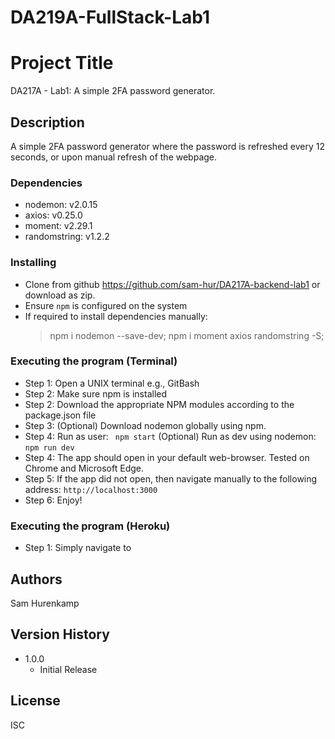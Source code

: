 # DA219A-FullStack-Lab1

# Project Title
DA217A - Lab1: A simple 2FA password generator.

## Description
A simple 2FA password generator where the password is refreshed every 12 seconds, or upon manual refresh of the webpage.

### Dependencies
* nodemon: v2.0.15
* axios: v0.25.0
* moment: v2.29.1
* randomstring: v1.2.2

### Installing
* Clone from github https://github.com/sam-hur/DA217A-backend-lab1 or download as zip.
* Ensure `npm` is configured on the system
* If required to install dependencies manually:
	> npm i nodemon --save-dev;
	> npm i moment axios randomstring -S;

### Executing the program (Terminal)
* Step 1: Open a UNIX terminal e.g., GitBash
* Step 2: Make sure npm is installed
* Step 2: Download the appropriate NPM modules according to the package.json file
* Step 3: (Optional) Download nodemon globally using npm.
* Step 4:
			Run as user: 
			``` 
				npm start
			``` 
			(Optional) Run as dev using nodemon:
			```
				npm run dev
			```
* Step 4: The app should open in your default web-browser. Tested on Chrome and Microsoft Edge.
* Step 5: If the app did not open, then navigate manually to the following address:
			```
				http://localhost:3000
			```
* Step 6: Enjoy!

### Executing the program (Heroku)
* Step 1: Simply navigate to 

## Authors
Sam Hurenkamp

## Version History
* 1.0.0
    * Initial Release

## License
ISC
